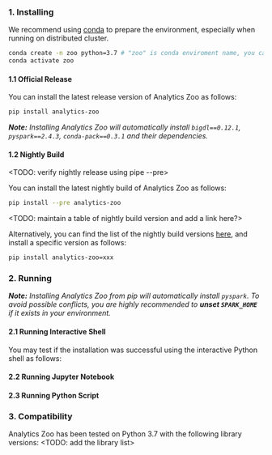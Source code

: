 ### **1. Installing**
We recommend using [conda](https://docs.conda.io/projects/conda/en/latest/user-guide/install/) to prepare the environment, especially when running on distributed cluster.

```bash
conda create -n zoo python=3.7 # "zoo" is conda enviroment name, you can use any name you like.
conda activate zoo
```
#### **1.1 Official Release**

You can install the latest release version of Analytics Zoo as follows:
```bash
pip install analytics-zoo
```
_**Note:** Installing Analytics Zoo will automatically install `bigdl==0.12.1`, `pyspark==2.4.3`, `conda-pack==0.3.1` and their dependencies._

#### **1.2 Nightly Build**

<TODO: verify nightly release using pipe --pre>

You can install the latest nightly build of Analytics Zoo as follows:

```bash
pip install --pre analytics-zoo
```

<TODO: maintain a table of nightly build version and add a link here?>

Alternatively, you can find the list of the nightly build versions [here](), and install a specific version as follows: 

```bash
pip install analytics-zoo=xxx
```

### **2. Running**

_**Note:**  Installing Analytics Zoo from pip will automatically install  `pyspark`. To avoid possible conflicts, you are highly recommended to  **unset  `SPARK_HOME`**  if it exists in your environment._

#### **2.1 Running Interactive Shell**

You may test if the installation was successful using the interactive Python shell as follows:

#### **2.2 Running Jupyter Notebook**

#### **2.3 Running Python Script**


### **3. Compatibility**

Analytics Zoo has been tested on Python 3.7 with the following library versions: <TODO: add the library list>
